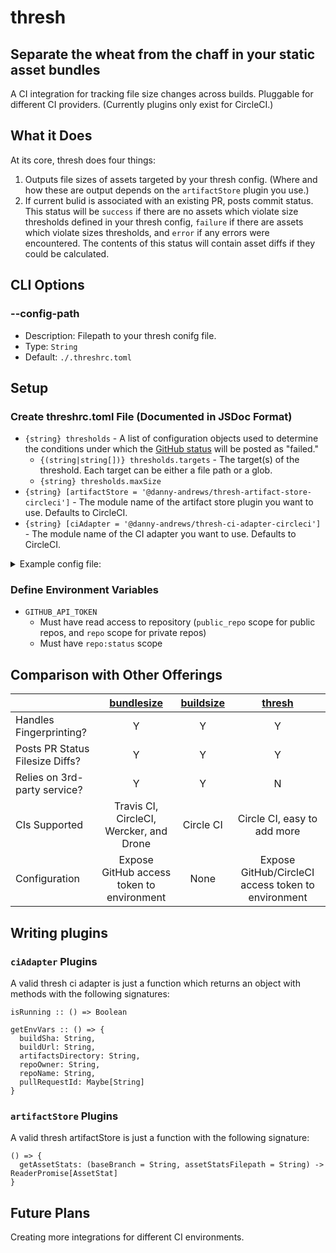 # thresh

## Separate the wheat from the chaff in your static asset bundles

A CI integration for tracking file size changes across builds. Pluggable for different CI providers. (Currently plugins only exist for CircleCI.)

## What it Does

At its core, thresh does four things:
1. Outputs file sizes of assets targeted by your thresh config. (Where and how these are output depends on the `artifactStore` plugin you use.)
3. If current bulid is associated with an existing PR, posts commit status. This status will be `success` if there are no assets which violate size thresholds defined in your thresh config, `failure` if there are assets which violate sizes thresholds, and `error` if any errors were encountered. The contents of this status will contain asset diffs if they could be calculated.

## CLI Options

### --config-path

- Description: Filepath to your thresh conifg file.
- Type: `String`
- Default: `./.threshrc.toml`

## Setup

### Create threshrc.toml File (Documented in JSDoc Format)

- `{string} thresholds` - A list of configuration objects used to determine the conditions under which the [GitHub status](https://developer.github.com/v3/repos/statuses/#create-a-status) will be posted as "failed."
  - `{(string|string[])} thresholds.targets` - The target(s) of the threshold. Each target can be either a file path or a glob.
  - `{string} thresholds.maxSize`
- `{string} [artifactStore = '@danny-andrews/thresh-artifact-store-circleci']` - The module name of the artifact store plugin you want to use. Defaults to CircleCI.
- `{string} [ciAdapter = '@danny-andrews/thresh-ci-adapter-circleci']` - The module name of the CI adapter you want to use. Defaults to CircleCI.

<details>
  <summary>Example config file:</summary>

```toml
[[thresholds]]
targets = "dist/app.js"
maxSize = 20000
strategy = "total"
```
This example would post a failed GitHub status if the total size of all javascript assets was larger than 20kB.
</details>

### Define Environment Variables

- `GITHUB_API_TOKEN`
  - Must have read access to repository (`public_repo` scope for public repos, and `repo` scope for private repos)
  - Must have `repo:status` scope

## Comparison with Other Offerings

| | [bundlesize](https://github.com/siddharthkp/bundlesize) | [buildsize](https://buildsize.org/) | [thresh](https://github.com/danny-andrews/thresh) |
| --- | :---: | :---: | :---: |
| Handles Fingerprinting? | Y | Y | Y |
| Posts PR Status Filesize Diffs? | Y | Y | Y |
| Relies on 3rd-party service? | Y | Y | N |
| CIs Supported | Travis CI, CircleCI, Wercker, and Drone | Circle CI | Circle CI, easy to add more |
| Configuration | Expose GitHub access token to environment | None | Expose GitHub/CircleCI access token to environment |

## Writing plugins

### `ciAdapter` Plugins

A valid thresh ci adapter is just a function which returns an object with methods with the following signatures:
```
isRunning :: () => Boolean
```

```
getEnvVars :: () => {
  buildSha: String,
  buildUrl: String,
  artifactsDirectory: String,
  repoOwner: String,
  repoName: String,
  pullRequestId: Maybe[String]
}
```

### `artifactStore` Plugins

A valid thresh artifactStore is just a function with the following signature:

```
() => {
  getAssetStats: (baseBranch = String, assetStatsFilepath = String) -> ReaderPromise[AssetStat]
}
```

## Future Plans

Creating more integrations for different CI environments.
